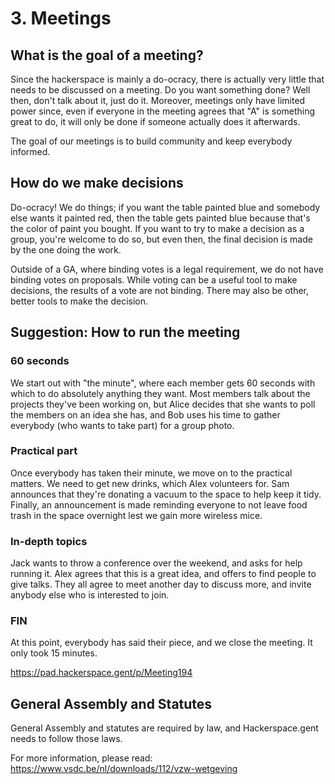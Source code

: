 # 3. Meetings

## What is the goal of a meeting?

Since the hackerspace is mainly a do-ocracy, there is actually very little that needs to be discussed on a meeting. Do you want something done? Well then, don't talk about it, just do it. Moreover, meetings only have limited power since, even if everyone in the meeting agrees that "A" is something great to do, it will only be done if someone actually does it afterwards.

The goal of our meetings is to build community and keep everybody informed.

## How do we make decisions

Do-ocracy! We do things; if you want the table painted blue and somebody else wants it painted red, then the table gets painted blue because that's the color of paint you bought. If you want to try to make a decision as a group, you're welcome to do so, but even then, the final decision is made by the one doing the work.

Outside of a GA, where binding votes is a legal requirement, we do not have binding votes on proposals. While voting can be a useful tool to make decisions, the results of a vote are not binding. There may also be other, better tools to make the decision.

## Suggestion: How to run the meeting

### 60 seconds

We start out with "the minute", where each member gets 60 seconds with which to do absolutely anything they want. Most members talk about the projects they've been working on, but Alice decides that she wants to poll the members on an idea she has, and Bob uses his time to gather everybody (who wants to take part) for a group photo.

### Practical part

Once everybody has taken their minute, we move on to the practical matters. We need to get new drinks, which Alex volunteers for. Sam announces that they're donating a vacuum to the space to help keep it tidy. Finally, an announcement is made reminding everyone to not leave food trash in the space overnight lest we gain more wireless mice.

### In-depth topics

Jack wants to throw a conference over the weekend, and asks for help running it. Alex agrees that this is a great idea, and offers to find people to give talks. They all agree to meet another day to discuss more, and invite anybody else who is interested to join.

### FIN

At this point, everybody has said their piece, and we close the meeting. It only took 15 minutes.

https://pad.hackerspace.gent/p/Meeting194

## General Assembly and Statutes

General Assembly and statutes are required by law, and Hackerspace.gent needs to follow those laws.

For more information, please read: https://www.vsdc.be/nl/downloads/112/vzw-wetgeving